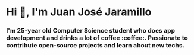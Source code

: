 <h1>Hi 👋, I'm Juan José Jaramillo</h1>
<h3>I'm 25-year old Computer Science student who does app development and drinks a lot of coffee :coffee:. Passionate to contribute open-source projects and learn about new techs.</h3>

